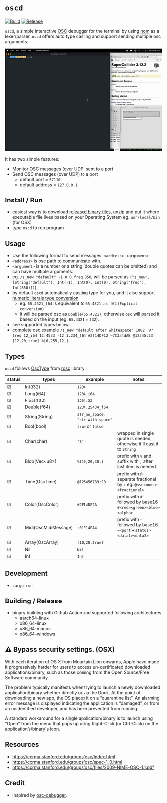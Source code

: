 # `oscd`

[![Build](https://github.com/karnpapon/oscd/actions/workflows/build.yml/badge.svg)](https://github.com/karnpapon/oscd/actions/workflows/build.yml)
[![Release](https://github.com/karnpapon/oscd/actions/workflows/release.yml/badge.svg)](https://github.com/karnpapon/oscd/actions/workflows/release.yml)

`oscd`, a simple interactive [OSC](https://en.wikipedia.org/wiki/Open_Sound_Control) debugger for the terminal by using [nom](https://github.com/Geal/nom) as a lexer/parser, `oscd` offers auto type casting and support sending multiple osc arguments. 

<img src="./ss3.gif">

It has two simple features:

* Monitor OSC messages (over UDP) sent to a port
* Send OSC messages (over UDP) to a port
  - default port = `57110`
  - default address = `127.0.0.1`

## Install / Run
- easiest way is to download [released binary files](https://github.com/karnpapon/oscd/releases), unzip and put it where executable file lives based on your Operating System eg. `usr/local/bin` (for OSX)
- type `oscd` to run program

## Usage
- Use the following format to send messages: `<address> <argument>`
- `<address>` is osc path to communicate with.
- `<argument>` is a number or a string (double quotes can be omitted) and can have multiple arguments.
- eg. `/s_new "default" -1 0 0 freq 850`, will be parsed as `("s_new", [String("default"), Int(-1), Int(0), Int(0), String("freq"), Int(850)])`)
- by default `oscd` automatically casting type for you, and it also support [numeric literals type conversion](https://doc.rust-lang.org/rust-by-example/types/cast.html)
  - eg. `65.4321_f64` is equivalent to `65.4321 as f64` (`Explicit conversion`)
  - it will be parsed osc as `Double(65.4321)`, otherwise `osc` will parsed it based on the input (eg. `65.4321` = `f32`).
- see supported types below.
- complete osc example `/s_new "default after whitespace" 1002 'A' freq 12_i64 12.4533 -12 1.234_f64 #2f14DF12 ~7C3a4dAB @12345:23 [12,20,true] %[0,255,12,]`

## Types
`oscd` follows [OscType](https://docs.rs/rosc/latest/rosc/enum.OscType.html) from [rosc](https://github.com/klingtnet/rosc) library

| status  | types                | example                            | notes                                                                       |
|---------|----------------------|------------------------------------|-----------------------------------------------------------------------------|
| &#9745; | Int(i32)             | `1234`                             |                                                                             |
| &#9745; | Long(i64)            | `1234_i64`                         |                                                                             |
| &#9745; | Float(f32)           | `1234.32`                          |                                                                             |
| &#9745; | Double(f64)          | `1234.25434_f64`                   |                                                                             |
| &#9745; | String(String)       | `str_no_space`, `"str with space"` |                                                                             |
| &#9745; | Bool(bool)           | `true` or `false`                  |                                                                             |
| &#9745; | Char(char)           |  `'S'`                             | wrapped in single quote is needed, otherwise it'll cast it to `String`      |
| &#9745; | Blob(Vec&#60;u8>)    | `%[10,20,30,]`                     | prefix with `%` and suffix with `,` after last item is needed.              |
| &#9745; | Time(OscTime)        | `@123456789:20`                    | prefix with `@` separate fractional by `:` eg. `@<seconds>:<fractional>`    |
| &#9745; | Color(OscColor)      | `#2F14DF2A`                        | prefix with `#` followed by base16 `#<red><green><blue><alpha>`             |
| &#9745; | Midi(OscMidiMessage) | `~01F14FA4`                        | prefix with `~` followed by base16 `~<port><status><data1><data2>`          |
| &#9745; | Array(OscArray)      | `[10,20,true]`                     |                                                                             |
| &#9745; | Nil                  | `Nil`                              |                                                                             |
| &#9745; | Inf                  | `Inf`                              |                                                                             |

## Development
- `cargo run` 

## Building / Release
- binary building with Github Action and supported following architectures
  - aarch64-linux
  - x86_64-linux
  - x86_64-macos
  - x86_64-windows


## ⚠️ Bypass security settings. (OSX)

With each iteration of OS X from Mountain Lion onwards, Apple have made it progressively harder for users to access un-certificated downloaded applications/binary, such as those coming from the Open Source/Free Software community.

The problem typically manifests when trying to launch a newly downloaded application/binary whether directly or via the Dock. At the point of downloading a new app, the OS places it on a “quarantine list”. An alarming error message is displayed indicating the application is “damaged”, or from an unidentified developer, and has been prevented from running.

A standard workaround for a single application/binary is to launch using “Open” from the menu that pops up using Right-Click (or Ctrl-Click) on the application’s/binary's icon.

## Resources
- https://ccrma.stanford.edu/groups/osc/index.html
- https://ccrma.stanford.edu/groups/osc/spec-1_0.html
- https://ccrma.stanford.edu/groups/osc/files/2009-NIME-OSC-1.1.pdf


## Credit
- inspired by [osc-debugger](https://github.com/alexanderwallin/osc-debugger).